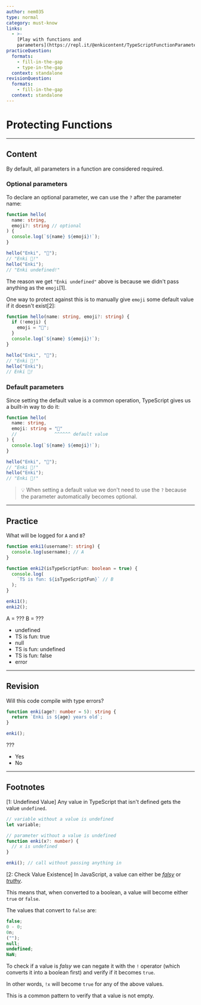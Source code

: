 ```yaml
---
author: nem035
type: normal
category: must-know
links:
  - >-
    [Play with functions and
    parameters](https://repl.it/@enkicontent/TypeScriptFunctionParameters){website}
practiceQuestion:
  formats:
    - fill-in-the-gap
    - type-in-the-gap
  context: standalone
revisionQuestion:
  formats:
    - fill-in-the-gap
  context: standalone
---
```


# Protecting Functions

---

## Content

By default, all parameters in a function are considered required.

### Optional parameters

To declare an optional parameter, we can use the `?` after the parameter name:

```ts
function hello(
  name: string,
  emoji?: string // optional
) {
  console.log(`${name} ${emoji}!`);
}

hello("Enki", "👋");
// "Enki 👋!"
hello("Enki");
// "Enki undefined!"
```

The reason we get `"Enki undefined"` above is because we didn't pass anything as the `emoji`[1].

One way to protect against this is to manually give `emoji` some default value if it doesn't exist[2]:

```ts
function hello(name: string, emoji?: string) {
  if (!emoji) {
    emoji = "💚";
  }
  console.log(`${name} ${emoji}!`);
}

hello("Enki", "👋");
// "Enki 👋!"
hello("Enki");
// Enki 💚!
```

### Default parameters

Since setting the default value is a common operation, TypeScript gives us a built-in way to do it:

```ts
function hello(
  name: string,
  emoji: string = "💚"
  //              ^^^^^^ default value
) {
  console.log(`${name} ${emoji}!`);
}

hello("Enki", "👋");
// "Enki 👋!"
hello("Enki");
// "Enki 💚!"
```

> 💡 When setting a default value we don't need to use the `?` because the parameter automatically becomes optional.

---

## Practice

What will be logged for `A` and `B`?

```ts
function enki1(username?: string) {
  console.log(username); // A
}

function enki2(isTypeScriptFun: boolean = true) {
  console.log(
    `TS is fun: ${isTypeScriptFun}` // B
  );
}

enki1();
enki2();
```

A = ???
B = ???

- undefined
- TS is fun: true
- null
- TS is fun: undefined
- TS is fun: false
- error

---

## Revision

Will this code compile with type errors?

```ts
function enki(age?: number = 5): string {
  return `Enki is ${age} years old`;
}

enki();
```

???

- Yes
- No

---

## Footnotes

[1: Undefined Value]
Any value in TypeScript that isn't defined gets the value `undefined`.

```ts
// variable without a value is undefined
let variable;

// parameter without a value is undefined
function enki(x?: number) {
  // x is undefined
}

enki(); // call without passing anything in
```

[2: Check Value Existence]
In JavaScript, a value can either be [_falsy_](https://developer.mozilla.org/en-US/docs/Glossary/Falsy) or [_truthy_](https://developer.mozilla.org/en-US/docs/Glossary/Truthy).

This means that, when converted to a boolean, a value will become either `true` or `false`.

The values that convert to `false` are:

```ts
false;
0 - 0;
0n;
("");
null;
undefined;
NaN;
```

To check if a value is _falsy_ we can negate it with the `!` operator (which converts it into a boolean first) and verify if it becomes `true`.

In other words, `!x` will become `true` for any of the above values.

This is a common pattern to verify that a value is not empty.
